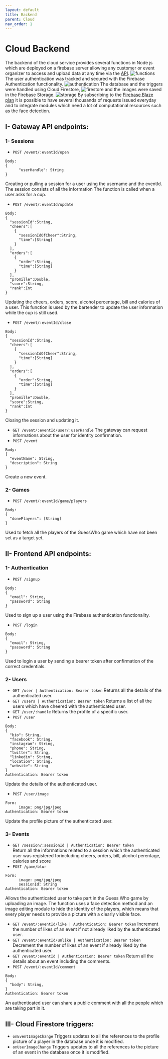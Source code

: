 ```yaml
---
layout: default
title: Backend
parent: Cloud
nav_order: 1
---
```


# Cloud Backend

The backend of the cloud service provides several functions in Node js which are deployed on a firebase server allowing any customer or event organizer to access and upload data at any time via the [API](https://europe-west1-cheers-soc.cloudfunctions.net/api). 
![functions](../../../assets/images/functions.png)
The user authentication was tracked and secured with the Firebase Authentication functionality. 
![authentication](../../../assets/images/authentication.png)
The database and the triggers were handled using Cloud Firestore,
![firestore](../../../assets/images/firestore.png)
and the images were saved in the Firebase Storage.
![storage](../../../assets/images/storage.png)
By subscribing to the [Firebase Blaze plan](https://firebase.google.com/pricing) it is possible to have several thousands of requests issued everyday and to integrate modules which need a lot of computational resources such as the face detection. 

## I- Gateway API endpoints: 
### 1- Sessions
- `POST /event/:eventId/open` 
```
Body:
{
      "userHandle": String
}
```
Creating or pulling a session for a user using the username and the eventId. The session consists of all the information The function is called when a user asks for a cup.
      
- `POST /event/:eventId/update` 
```
Body:
{
  "sessionId":String,
  "cheers":[
    {
      "sessionIdOfCheer":String,
      "time":[String]
    }
  ],
  "orders":[
    {
      "order":String,
      "time":[String]
    }
  ],
  "promille":Double,
  "score":String,
  "rank":Int
}
```

Updating the cheers, orders, score, alcohol percentage, bill and calories of a user. This function is used by the bartender to update the user information while the cup is still used.
      
- `POST /event/:eventId/close`
```
Body:
{
  "sessionId":String,
  "cheers":[
    {
      "sessionIdOfCheer":String,
      "time":[String]
    }
  ],
  "orders":[
    {
      "order":String,
      "time":[String]
    }
  ],
  "promille":Double,
  "score":String,
  "rank":Int
}
```
Closing the session and updating it.
      
- `GET /event/:eventId/user/:userHandle` 
      The gateway can request informations about the user for identity confirmation.
- `POST /event` 
```
Body:
{
  "eventName": String,
  "description": String
}
```
Create a new event.
      
### 2- Games
- `POST /event/:eventId/game/players` 
```
Body:
{
  "donePlayers": [String]
}
```
Used to fetch all the players of the GuessWho game which have not been set as a target yet.


## II- Frontend API endpoints: 
### 1- Authentication
- `POST /signup` 
```
Body:
{
  "email": String,
  "password": String
}
```
Used to sign up a user using the Firebase authentication functionality.
- `POST /login` 
```
Body:
{
  "email": String,
  "password": String
}
```
Used to login a user by sending a bearer token after confirmation of the correct credentials.
    
### 2- Users
- `GET /user | Authentication: Bearer token` 
      Returns all the details of the authenticated user.
- `GET /users | Authentication: Bearer token` 
      Returns a list of all the users which have cheered with the authenticated user.
- `GET /user/:handle` 
      Returns the profile of a specific user.
- `POST /user` 
```
Body:
{
  "bio": String,
  "facebook": String,
  "instagram": String,
  "phone": String,
  "twitter": String,
  "linkedin": String,
  "location": String,
  "website": String
}
Authentication: Bearer token
```
Update the details of the authenticated user.
- `POST /user/image` 
```
Form:
      image: png/jpg/jpeg
Authentication: Bearer token
```
Update the profile picture of the authenticated user.

### 3- Events
- `GET /session/:sessionId | Authentication: Bearer token`  
  Return all the informations related to a session which the authenticated user was registered forincluding cheers, orders, bill, alcohol perentage, calories and score
- `POST /game/blur` 
```
Form:
      image: png/jpg/jpeg
      sessionId: String
Authentication: Bearer token
```
Allows the authenticated user to take part in the Guess Who game by uploading an image. The function uses a face detection method and an image editing module to hide the identity of the players, which means that every player needs to provide a picture with a clearly visible face.
- `GET /event/:eventId/like | Authentication: Bearer token` 
  Increment the number of likes of an event if not already liked by the authenticated user.
- `GET /event/:eventId/unlike | Authentication: Bearer token` 
  Decrement the number of likes of an event if already liked by the authenticated user.
- `GET /event/:eventId | Authentication: Bearer token` 
  Return all the details about an event including the comments.
- `POST /event/:eventId/comment`
```
Body:
{
  "body": String,
}
Authentication: Bearer token
``` 
  An authenticated user can share a public comment with all the people which are taking part in it. 
## III- Cloud Firestore triggers: 
- `onEventImageChange`
  Triggers updates to all the references to the profile picture of a player in the database once it is modified.
- `onUserImageChange`
  Triggers updates to all the references to the picture of an event in the database once it is modified.

